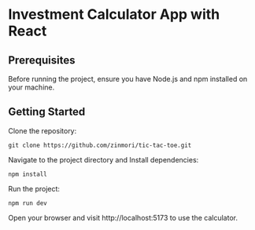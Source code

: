 # Investment Calculator App with React

## Prerequisites
Before running the project, ensure you have Node.js and npm installed on your machine.

## Getting Started
Clone the repository:

`git clone https://github.com/zinmori/tic-tac-toe.git`

Navigate to the project directory and Install dependencies:

`npm install`

Run the project:

`npm run dev`

Open your browser and visit http://localhost:5173 to use the calculator.
